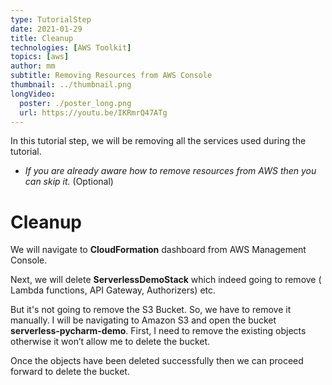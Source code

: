 ```yaml
---
type: TutorialStep
date: 2021-01-29
title: Cleanup
technologies: [AWS Toolkit]
topics: [aws]
author: mm
subtitle: Removing Resources from AWS Console
thumbnail: ../thumbnail.png
longVideo:
  poster: ./poster_long.png
  url: https://youtu.be/IKRmrQ47ATg
---
```


In this tutorial step, we will be removing all the services used during the tutorial.

* <em>If you are already aware how to remove resources from AWS then you can skip it.</em> (Optional)

# Cleanup

We will navigate to <strong>CloudFormation</strong> dashboard from AWS Management Console. 

Next, we will delete <strong>ServerlessDemoStack</strong> which indeed 
going to remove ( Lambda functions, API Gateway, Authorizers) etc. 

But it's not going to remove the S3 Bucket. So, we have to remove it manually. I will be navigating to Amazon S3 and open the bucket <strong>serverless-pycharm-demo</strong>.
First, I need to remove the existing objects otherwise it won’t allow me to delete the bucket. 


Once the objects have been deleted successfully then we can proceed forward to delete the bucket.




